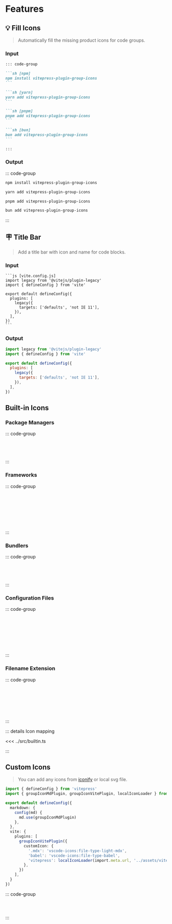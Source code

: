 # Features

## 💡 Fill Icons

> Automatically fill the missing product icons for code groups.

### Input

````md
::: code-group

```sh [npm]
npm install vitepress-plugin-group-icons
```

```sh [yarn]
yarn add vitepress-plugin-group-icons
```

```sh [pnpm]
pnpm add vitepress-plugin-group-icons
```

```sh [bun]
bun add vitepress-plugin-group-icons
```

:::
````

### Output

::: code-group

```sh [npm]
npm install vitepress-plugin-group-icons
```

```sh [yarn]
yarn add vitepress-plugin-group-icons
```

```sh [pnpm]
pnpm add vitepress-plugin-group-icons
```

```sh [bun]
bun add vitepress-plugin-group-icons
```

:::

## 🪧 Title Bar

> Add a title bar with icon and name for code blocks.

### Input

````
```js [vite.config.js]
import legacy from '@vitejs/plugin-legacy'
import { defineConfig } from 'vite'

export default defineConfig({
  plugins: [
    legacy({
      targets: ['defaults', 'not IE 11'],
    }),
  ],
})
```
````

### Output

```js [vite.config.js]
import legacy from '@vitejs/plugin-legacy'
import { defineConfig } from 'vite'

export default defineConfig({
  plugins: [
    legacy({
      targets: ['defaults', 'not IE 11'],
    }),
  ],
})
```

## Built-in Icons

### Package Managers

::: code-group

``` [npm]
```

``` [yarn]
```

``` [pnpm]
```

``` [bun]
```

:::

### Frameworks

::: code-group

``` [Vue]
```

``` [Svelte]
```

``` [Angular]
```

``` [React]
```

``` [Solid]
```

``` [Astro]
```

``` [Next]
```

``` [Nuxt]
```

:::

### Bundlers

::: code-group

``` [Rollup]
```

``` [Webpack]
```

``` [Vite]
```

``` [esbuild]
```

:::

### Configuration Files

::: code-group

``` [package.json]
```

``` [tsconfig.json]
```

``` [eslint.config.js]
```

``` [.gitignore]
```

``` [.env]
```

``` [.vscode/settings.json]
```

``` [tailwind.config.js]
```

``` [uno.config.ts]
```

:::

### Filename Extension

::: code-group

``` [foo.ts]
```

``` [foo.js]
```

``` [foo.md]
```

``` [foo.py]
```

``` [foo.yml]
```

``` [foo.html]
```

``` [foo.ico]
```

:::

::: details Icon mapping

<<< ../src/builtin.ts

:::

## Custom Icons

> You can add any icons from [iconify](https://icon-sets.iconify.design/) or local svg file.

```ts {2,13-19} [.vitepress/config.ts]
import { defineConfig } from 'vitepress'
import { groupIconMdPlugin, groupIconVitePlugin, localIconLoader } from 'vitepress-plugin-group-icons'

export default defineConfig({
  markdown: {
    config(md) {
      md.use(groupIconMdPlugin)
    },
  },
  vite: {
    plugins: [
      groupIconVitePlugin({
        customIcon: {
          '.mdx': 'vscode-icons:file-type-light-mdx',
          'babel': 'vscode-icons:file-type-babel',
          'vitepress': localIconLoader(import.meta.url, '../assets/vitepress.svg'),
        },
      })
    ],
  }
})
```

::: code-group

``` [foo.mdx]
```

``` [Babel]
```

``` [Vitepress]
```

:::
